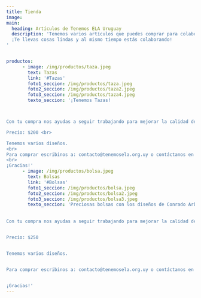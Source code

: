 ```yaml
---
title: Tienda
image:
main:
  heading: Artículos de Tenemos ELA Uruguay
  description: 'Tenemos varios artículos que puedes comprar para colaborar con nosotros: <br>
  ¡Te llevas cosas lindas y al mismo tiempo estás colaborando!
'


productos:
      - image: /img/productos/taza.jpeg
        text: Tazas
        link: '#Tazas'
        foto1_seccion: /img/productos/taza.jpeg
        foto2_seccion: /img/productos/taza2.jpeg
        foto3_seccion: /img/productos/taza4.jpeg
        texto_seccion: '¡Tenemos Tazas!



Con tu compra nos ayudas a seguir trabajando para mejorar la calidad de vida de los pacientes y empezás la semana con toda la energía, tomando algo calentito y rico en estas divinas tazas.<br>

Precio: $200 <br>

Tenemos varios diseños.
<br>
Para comprar escribinos a: contacto@tenemosela.org.uy o contáctanos en nuestra página de facebook.
<br>
¡Gracias!'
      - image: /img/productos/bolsa.jpeg
        text: Bolsas
        link: '#Bolsas'
        foto1_seccion: /img/productos/bolsa.jpeg
        foto2_seccion: /img/productos/bolsa2.jpeg
        foto3_seccion: /img/productos/bolsa3.jpeg
        texto_seccion: 'Preciosas bolsas con los diseños de Conrado Arbiza Zabaleta.
        
        
Con tu compra nos ayudas a seguir trabajando para mejorar la calidad de vida de los pacientes y empezás la semana con toda la energía, tomando algo calentito y rico en estas divinas tazas.


Precio: $250


Tenemos varios diseños.


Para comprar escribinos a: contacto@tenemosela.org.uy o contáctanos en nuestra página de facebook. 


¡Gracias!'
---
```

